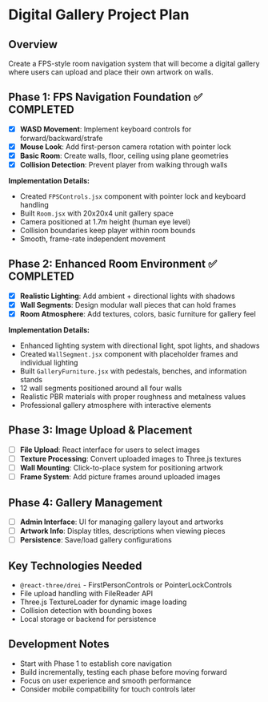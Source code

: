 # Digital Gallery Project Plan

## Overview
Create a FPS-style room navigation system that will become a digital gallery where users can upload and place their own artwork on walls.

## Phase 1: FPS Navigation Foundation ✅ COMPLETED
- [x] **WASD Movement**: Implement keyboard controls for forward/backward/strafe
- [x] **Mouse Look**: Add first-person camera rotation with pointer lock  
- [x] **Basic Room**: Create walls, floor, ceiling using plane geometries
- [x] **Collision Detection**: Prevent player from walking through walls

**Implementation Details:**
- Created `FPSControls.jsx` component with pointer lock and keyboard handling
- Built `Room.jsx` with 20x20x4 unit gallery space
- Camera positioned at 1.7m height (human eye level)
- Collision boundaries keep player within room bounds
- Smooth, frame-rate independent movement

## Phase 2: Enhanced Room Environment ✅ COMPLETED
- [x] **Realistic Lighting**: Add ambient + directional lights with shadows
- [x] **Wall Segments**: Design modular wall pieces that can hold frames
- [x] **Room Atmosphere**: Add textures, colors, basic furniture for gallery feel

**Implementation Details:**
- Enhanced lighting system with directional light, spot lights, and shadows
- Created `WallSegment.jsx` component with placeholder frames and individual lighting
- Built `GalleryFurniture.jsx` with pedestals, benches, and information stands
- 12 wall segments positioned around all four walls
- Realistic PBR materials with proper roughness and metalness values
- Professional gallery atmosphere with interactive elements

## Phase 3: Image Upload & Placement
- [ ] **File Upload**: React interface for users to select images
- [ ] **Texture Processing**: Convert uploaded images to Three.js textures
- [ ] **Wall Mounting**: Click-to-place system for positioning artwork
- [ ] **Frame System**: Add picture frames around uploaded images

## Phase 4: Gallery Management
- [ ] **Admin Interface**: UI for managing gallery layout and artworks
- [ ] **Artwork Info**: Display titles, descriptions when viewing pieces
- [ ] **Persistence**: Save/load gallery configurations

## Key Technologies Needed
- `@react-three/drei` - FirstPersonControls or PointerLockControls
- File upload handling with FileReader API
- Three.js TextureLoader for dynamic image loading
- Collision detection with bounding boxes
- Local storage or backend for persistence

## Development Notes
- Start with Phase 1 to establish core navigation
- Build incrementally, testing each phase before moving forward
- Focus on user experience and smooth performance
- Consider mobile compatibility for touch controls later